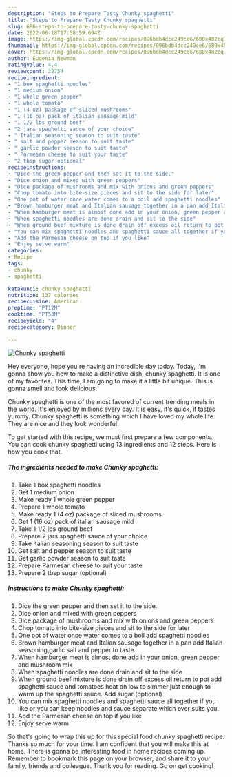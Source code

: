 ```yaml
---
description: "Steps to Prepare Tasty Chunky spaghetti"
title: "Steps to Prepare Tasty Chunky spaghetti"
slug: 686-steps-to-prepare-tasty-chunky-spaghetti
date: 2022-06-18T17:58:59.694Z
image: https://img-global.cpcdn.com/recipes/096bdb4dcc249ce6/680x482cq70/chunky-spaghetti-recipe-main-photo.jpg
thumbnail: https://img-global.cpcdn.com/recipes/096bdb4dcc249ce6/680x482cq70/chunky-spaghetti-recipe-main-photo.jpg
cover: https://img-global.cpcdn.com/recipes/096bdb4dcc249ce6/680x482cq70/chunky-spaghetti-recipe-main-photo.jpg
author: Eugenia Newman
ratingvalue: 4.4
reviewcount: 32754
recipeingredient:
- "1 box spaghetti noodles"
- "1 medium onion"
- "1 whole green pepper"
- "1 whole tomato"
- "1 (4 oz) package of sliced mushrooms"
- "1 (16 oz) pack of italian sausage mild"
- "1 1/2 lbs ground beef"
- "2 jars spaghetti sauce of your choice"
- " Italian seasoning season to suit taste"
- " salt and pepper season to suit taste"
- " garlic powder season to suit taste"
- " Parmesan cheese to suit your taste"
- "2 tbsp sugar optional"
recipeinstructions:
- "Dice the green pepper and then set it to the side."
- "Dice onion and mixed with green peppers"
- "Dice package of mushrooms and mix with onions and green peppers"
- "Chop tomato into bite-size pieces and sit to the side for later"
- "One pot of water once water comes to a boil add spaghetti noodles"
- "Brown hamburger meat and Italian sausage together in a pan add Italian seasoning,garlic salt and pepper to taste."
- "When hamburger meat is almost done add in your onion, green pepper and mushroom mix"
- "When spaghetti noodles are done drain and sit to the side"
- "When ground beef mixture is done drain off excess oil return to pot add spaghetti sauce and tomatoes heat on low to simmer just enough to warm up the spaghetti sauce. Add sugar (optional)"
- "You can mix spaghetti noodles and spaghetti sauce all together if you like or you can keep noodles and sauce separate which ever suits you."
- "Add the Parmesan cheese on top if you like"
- "Enjoy serve warm"
categories:
- Recipe
tags:
- chunky
- spaghetti

katakunci: chunky spaghetti 
nutrition: 137 calories
recipecuisine: American
preptime: "PT12M"
cooktime: "PT53M"
recipeyield: "4"
recipecategory: Dinner

---
```



![Chunky spaghetti](https://img-global.cpcdn.com/recipes/096bdb4dcc249ce6/680x482cq70/chunky-spaghetti-recipe-main-photo.jpg)

Hey everyone, hope you're having an incredible day today. Today, I'm gonna show you how to make a distinctive dish, chunky spaghetti. It is one of my favorites. This time, I am going to make it a little bit unique. This is gonna smell and look delicious.



Chunky spaghetti is one of the most favored of current trending meals in the world. It's enjoyed by millions every day. It is easy, it's quick, it tastes yummy. Chunky spaghetti is something which I have loved my whole life. They are nice and they look wonderful.


To get started with this recipe, we must first prepare a few components. You can cook chunky spaghetti using 13 ingredients and 12 steps. Here is how you cook that.

<!--inarticleads1-->

##### The ingredients needed to make Chunky spaghetti:

1. Take 1 box spaghetti noodles
1. Get 1 medium onion
1. Make ready 1 whole green pepper
1. Prepare 1 whole tomato
1. Make ready 1 (4 oz) package of sliced mushrooms
1. Get 1 (16 oz) pack of italian sausage mild
1. Take 1 1/2 lbs ground beef
1. Prepare 2 jars spaghetti sauce of your choice
1. Take  Italian seasoning season to suit taste
1. Get  salt and pepper season to suit taste
1. Get  garlic powder season to suit taste
1. Prepare  Parmesan cheese to suit your taste
1. Prepare 2 tbsp sugar (optional)




<!--inarticleads2-->

##### Instructions to make Chunky spaghetti:

1. Dice the green pepper and then set it to the side.
1. Dice onion and mixed with green peppers
1. Dice package of mushrooms and mix with onions and green peppers
1. Chop tomato into bite-size pieces and sit to the side for later
1. One pot of water once water comes to a boil add spaghetti noodles
1. Brown hamburger meat and Italian sausage together in a pan add Italian seasoning,garlic salt and pepper to taste.
1. When hamburger meat is almost done add in your onion, green pepper and mushroom mix
1. When spaghetti noodles are done drain and sit to the side
1. When ground beef mixture is done drain off excess oil return to pot add spaghetti sauce and tomatoes heat on low to simmer just enough to warm up the spaghetti sauce. Add sugar (optional)
1. You can mix spaghetti noodles and spaghetti sauce all together if you like or you can keep noodles and sauce separate which ever suits you.
1. Add the Parmesan cheese on top if you like
1. Enjoy serve warm




So that's going to wrap this up for this special food chunky spaghetti recipe. Thanks so much for your time. I am confident that you will make this at home. There is gonna be interesting food in home recipes coming up. Remember to bookmark this page on your browser, and share it to your family, friends and colleague. Thank you for reading. Go on get cooking!
